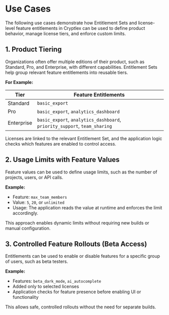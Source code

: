 # Use Cases

The following use cases demonstrate how Entitlement Sets and license-level feature entitlements in Cryptlex can be used to define product behavior, manage license tiers, and enforce custom limits.

## 1. Product Tiering

Organizations often offer multiple editions of their product, such as Standard, Pro, and Enterprise, with different capabilities. Entitlement Sets help group relevant feature entitlements into reusable tiers.

**For Example:**

| Tier       | Feature Entitlements                                                      |
| ---------- | ------------------------------------------------------------------------- |
| Standard   | `basic_export`                                                            |
| Pro        | `basic_export`, `analytics_dashboard`                                     |
| Enterprise | `basic_export`, `analytics_dashboard`, `priority_support`, `team_sharing` |

Licenses are linked to the relevant Entitlement Set, and the application logic checks which features are enabled to control access.

## 2. Usage Limits with Feature Values

Feature values can be used to define usage limits, such as the number of projects, users, or API calls.

**Example:**

* Feature: `max_team_members`
* Value: `5`, `20`, or `unlimited`
* Usage: The application reads the value at runtime and enforces the limit accordingly.

This approach enables dynamic limits without requiring new builds or manual configuration.

## 3. Controlled Feature Rollouts (Beta Access)

Entitlements can be used to enable or disable features for a specific group of users, such as beta testers.

**Example:**

* Features: `beta_dark_mode`, `ai_autocomplete`
* Added only to selected licenses
* Application checks for feature presence before enabling UI or functionality

This allows safe, controlled rollouts without the need for separate builds.
